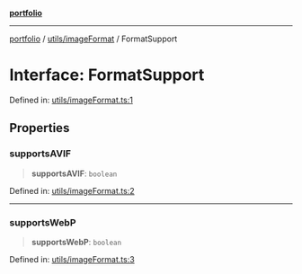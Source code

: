 [**portfolio**](../../../README.md)

***

[portfolio](../../../modules.md) / [utils/imageFormat](../README.md) / FormatSupport

# Interface: FormatSupport

Defined in: [utils/imageFormat.ts:1](https://github.com/tnorlund/Portfolio/blob/bcc8269a88b4909082c9fd8d4e4e7c7929beb1ce/portfolio/utils/imageFormat.ts#L1)

## Properties

### supportsAVIF

> **supportsAVIF**: `boolean`

Defined in: [utils/imageFormat.ts:2](https://github.com/tnorlund/Portfolio/blob/bcc8269a88b4909082c9fd8d4e4e7c7929beb1ce/portfolio/utils/imageFormat.ts#L2)

***

### supportsWebP

> **supportsWebP**: `boolean`

Defined in: [utils/imageFormat.ts:3](https://github.com/tnorlund/Portfolio/blob/bcc8269a88b4909082c9fd8d4e4e7c7929beb1ce/portfolio/utils/imageFormat.ts#L3)
